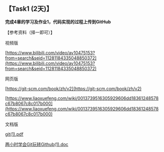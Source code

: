 
## 【Task1 (2天)】
**完成4章的学习及作业1，代码实现的过程上传到GitHub**


【参考资料（择一即可）】

视频版

[https://www.bilibili.com/video/av10475153?from=search&seid=11281184335048850372](https://www.bilibili.com/video/av10475153?from=search&seid=11281184335048850372)

网页版

[https://git-scm.com/book/zh/v2](https://git-scm.com/book/zh/v2)

[https://www.liaoxuefeng.com/wiki/0013739516305929606dd18361248578c67b8067c8c017b000](https://www.liaoxuefeng.com/wiki/0013739516305929606dd18361248578c67b8067c8c017b000)

文档版

[git(1).pdf](https://uploader.shimo.im/f/WuXfgqcdB0I0lXlw.pdf)



[两小时学会Git玩转Github(1).doc](https://uploader.shimo.im/f/Noa5u0K4qCkqubTI.doc)